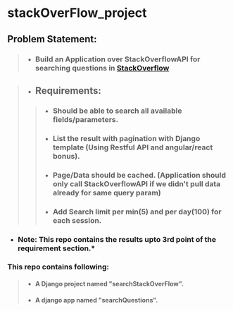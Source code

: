 # stackOverFlow_project
## Problem Statement:
> * ### Build an Application over StackOverflowAPI for searching questions in [StackOverflow][1]
[1]: https://api.stackexchange.com/docs/advanced-search
> * ## Requirements:
> > * ### Should be able to search all available fields/parameters. 
> > * ### List the result with pagination with Django template (Using Restful API and angular/react bonus).
> > * ###  Page/Data should be cached. (Application should only call StackOverflowAPI if we didn't pull data already for same query param)
> > * ### Add Search limit per min(5) and per day(100) for each session.

* ### Note: This repo contains the results upto 3rd point of the requirement section.*

### This repo contains following:
>* #### A Django project named "searchStackOverFlow".
>* #### A django app named "searchQuestions".
